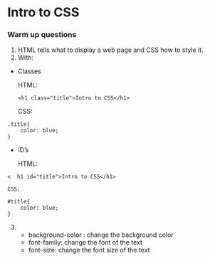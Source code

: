 # Intro to CSS
### Warm up questions
1. HTML tells what to display a web page and CSS how to style it.
2. With:
* Classes 

    HTML: 
    
    `<h1 class="title">Intro to CSS</h1>`
    
    CSS:
    
```
.title{
	color: blue;
}     
```
* ID’s

	HTML:
	
`<	h1 id="title">Intro to CSS</h1>`

	CSS:
	
```
#title{
	color: blue;
}
```

3. * background-color : change the background color
   * font-family: change the font of the text
   * font-size: change the font size of the text
 
